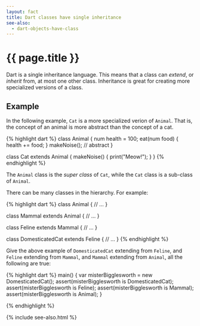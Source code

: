 ```yaml
---
layout: fact
title: Dart classes have single inheritance
see-also:
  - dart-objects-have-class
---
```

# {{ page.title }}

Dart is a single inheritance language. This means that
a class can _extend_, or _inherit_ from, at most one other class.
Inheritance is great for creating more specialized versions
of a class.

## Example

In the following example, `Cat` is a more specialized verion
of `Animal`. That is, the concept of an animal is more abstract
than the concept of a cat.

{% highlight dart %}
class Animal {
  num health = 100;
  eat(num food) {
    health += food;
  }
  makeNoise(); // abstract
}

class Cat extends Animal {
  makeNoise() {
    print("Meow!");
  }
}
{% endhighlight %}

The `Animal` class is the _super class_ of `Cat`, while the
`Cat` class is a sub-class of `Animal`.

There can be many classes in the hierarchy. For example:

{% highlight dart %}
class Animal {
  // ...
}

class Mammal extends Animal {
  // ...
}

class Feline extends Mammal {
  // ...
}

class DomesticatedCat extends Feline {
  // ...
}
{% endhighlight %}

Give the above example of `DomesticatedCat` extending
from `Feline`, and `Feline` extending from `Mammal`,
and `Mammal` extending from `Animal`, all the following
are true:

{% highlight dart %}
main() {
  var misterBigglesworth = new DomesticatedCat();
  assert(misterBigglesworth is DomesticatedCat);
  assert(misterBigglesworth is Feline);
  assert(misterBigglesworth is Mammal);
  assert(misterBigglesworth is Animal);
}

{% endhighlight %}

{% include see-also.html %}